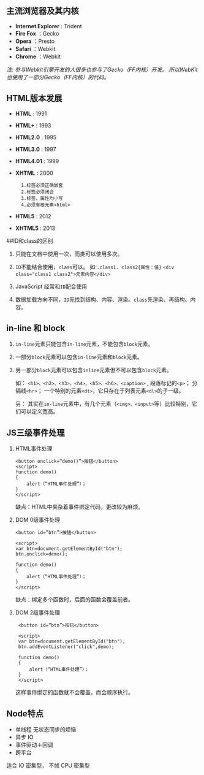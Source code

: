 ## 主流浏览器及其内核
+ **Internet Explorer** : Trident
+ **Fire Fox** ：Gecko
+ **Opera** ：Presto
+ **Safari** ：Webkit
+ **Chrome** ：Webkit

*注: 参与Webkit引擎开发的人很多也参与了Gecko（FF内核）开发。 所以WebKit也使用了一部分Gecko（FF内核）的代码。* 


## HTML版本发展
+ **HTML** : 1991
+ **HTML+** : 1993
+ **HTML2.0** : 1995
+ **HTML3.0** : 1997
+ **HTML4.01** : 1999
+ **XHTML** : 2000

        1.标签必须正确嵌套
        2.标签必须闭合
        3.标签、属性均小写
        4.必须有根元素<html>
        
+ **HTML5** : 2012
+ **XHTML5** : 2013


##ID和class的区别

1. 只能在文档中使用一次，而类可以使用多次。

2. `ID`不能结合使用，`class`可以。
   如:`.class1. class2{属性：值}`
   	`<div class="class1 class2">元素内容</div>`

3. JavaScript 经常和`ID`配合使用

4. 数据加载方向不同，`ID`先找到结构、内容、渲染。`class`先渲染、再结构、内容。


## in-line 和 block

1. `in-line`元素只能包含`in-line`元素，不能包含`block`元素。

2. 一部分`block`元素可以包含`in-line`元素和`block`元素。

3. 另一部分`block`元素可以包含`inline`元素但不可以包含`block`元素。

   如：
`<h1>、<h2>、<h3>、<h4>、<h5>、<h6>、<caption>` ,
段落标记的`<p>`；
分隔线`<hr>`；
一个特别的元素`<dt>`，它只存在于列表元素`<dl>`的子一级。

	另：
其实在`in-line`元素中，有几个元素（`<img>、<input>`等）比较特别，它们可以定义宽高。

## JS三级事件处理

1. HTML事件处理

	<!--lang:JavaScript-->
	```
	<button onclick=“demo()”>按钮</button>
	<script>
	function demo()
	{
   		alert（“HTML事件处理”）；
	}
	</script>
   ```
	缺点：HTML中夹杂着事件绑定代码，更改较为麻烦。

2. DOM 0级事件处理

	```
	<button id=“btn”>按钮</button>
	
	<script>
	var btn=document.getElementById("btn");
	btn.onclick=demo();
	
	function demo()
	{
	    alert（“HTML事件处理”）；
	}
	</script>
	```
	缺点：绑定多个函数时，后面的函数会覆盖前者。

3. DOM 2级事件处理

   ```
	<button id=“btn”>按钮</button>
	
	<script>
	var btn=document.getElementById("btn");
	btn.addEventListener("click",demo);
	
	function demo()
	{
	    alert（“HTML事件处理”）；
	}
	</script>
	```
	这样事件绑定的函数就不会覆盖，而会顺序执行。

## Node特点

+ 单线程 无状态同步的烦恼
+ 异步 IO
+ 事件驱动＋回调
+ 跨平台

适合 IO 密集型， 不怵 CPU 密集型